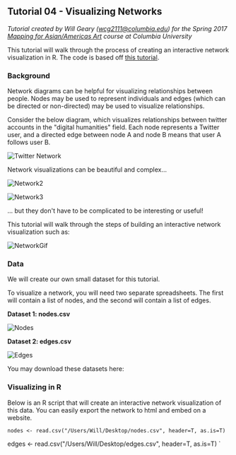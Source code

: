 ## Tutorial 04 - Visualizing Networks

*Tutorial created by Will Geary (wcg2111@columbia.edu) for the Spring 2017 [Mapping for Asian/Americas Art](https://github.com/willgeary/MappingAsianAmericasArt) course at Columbia University*

This tutorial will walk through the process of creating an interactive network visualization in R. The code is based off [this tutorial](http://kateto.net/network-visualization).

### Background

Network diagrams can be helpful for visualizing relationships between people. Nodes may be used to represent individuals and edges (which can be directed or non-directed) may be used to visualize relationships.

Consider the below diagram, which visualizes relationships between twitter accounts in the "digital humanities" field. Each node represents a Twitter user, and a directed edge between node A and node B means that user A follows user B.

![Twitter Network](http://www.martingrandjean.ch/wp-content/uploads/2014/09/DigitalHumanitiesTwitterNetwork2.png)

Network visualizations can be beautiful and complex... 

![Network2](http://i.imgur.com/r7K3Ft6.png)

![Network3](http://i.imgur.com/ikPaOSt.jpg)

... but they don't have to be complicated to be interesting or useful!

This tutorial will walk through the steps of building an interactive network visualization such as:

![NetworkGif](http://i.imgur.com/jmfIK2v.gif)

### Data

We will create our own small dataset for this tutorial.

To visualize a network, you will need two separate spreadsheets. The first will contain a list of nodes, and the second will contain a list of edges.

**Dataset 1: nodes.csv**

![Nodes](http://i.imgur.com/58bjnGy.png)

**Dataset 2: edges.csv**

![Edges](http://i.imgur.com/NuoxbDT.png)

You may download these datasets here:



### Visualizing in R

Below is an R script that will create an interactive network visualization of this data. You can easily export the network to html and embed on a website.

`nodes <- read.csv("/Users/Will/Desktop/nodes.csv",
                  header=T, as.is=T)`

edges <- read.csv("/Users/Will/Desktop/edges.csv",
                  header=T, as.is=T)
`


